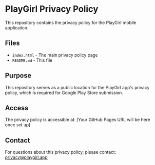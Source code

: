 # PlayGirl Privacy Policy

This repository contains the privacy policy for the PlayGirl mobile application.

## Files

- `index.html` - The main privacy policy page
- `README.md` - This file

## Purpose

This repository serves as a public location for the PlayGirl app's privacy policy, which is required for Google Play Store submission.

## Access

The privacy policy is accessible at: [Your GitHub Pages URL will be here once set up]

## Contact

For questions about this privacy policy, please contact: privacy@playgirl.app 